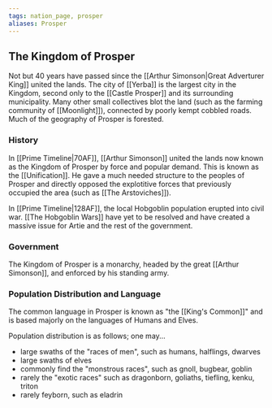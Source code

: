 ```yaml
---
tags: nation_page, prosper
aliases: Prosper
---
```

## The Kingdom of Prosper
Not but 40 years have passed since the [[Arthur Simonson|Great Adverturer King]] united the lands. The city of [[Yerba]] is the largest city in the Kingdom, second only to the [[Castle Prosper]] and its surrounding municipality. Many other small collectives blot the land (such as the farming community of [[Moonlight]]), connected by poorly kempt cobbled roads. Much of the geography of Prosper is forested. 

### History
In [[Prime Timeline|70AF]], [[Arthur Simonson]] united the lands now known as the Kingdom of Prosper by force and popular demand. This is known as the [[Unification]]. He gave a much needed structure to the peoples of Prosper and directly opposed the explotitive forces that previously occupied the area (such as [[The Arstoviches]]).

In [[Prime Timeline|128AF]], the local Hobgoblin population erupted into civil war. [[The Hobgoblin Wars]] have yet to be resolved and have created a massive issue for Artie and the rest of the government.

### Government
The Kingdom of Prosper is a monarchy, headed by the great [[Arthur Simonson]], and enforced by his standing army.

### Population Distribution and Language
The common language in Prosper is known as "the [[King's Common]]" and is based majorly on the languages of Humans and Elves. 

Population distribution is as follows; one may...
- large swaths of the "races of men", such as humans, halflings, dwarves
- large swaths of elves
- commonly find the "monstrous races", such as gnoll, bugbear, goblin
- rarely the "exotic races" such as dragonborn, goliaths, tiefling, kenku, triton
- rarely feyborn, such as eladrin